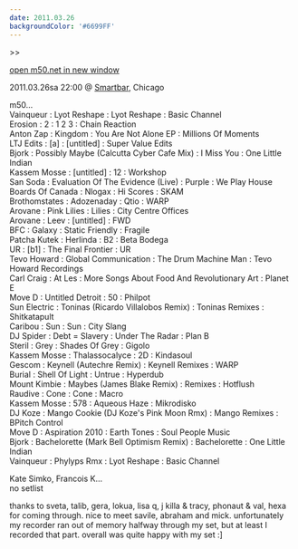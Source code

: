 ```yaml
---
date: 2011.03.26
backgroundColor: '#6699FF'
---
```


\>>

[open m50.net in new window  
](http://m50.net/)  

2011.03.26sa 22:00 @ [Smartbar](http://www.smartbarchicago.com/), Chicago  

m50...  
Vainqueur : Lyot Reshape : Lyot Reshape : Basic Channel  
Erosion : 2 : 1 2 3 : Chain Reaction  
Anton Zap : Kingdom : You Are Not Alone EP : Millions Of Moments  
LTJ Edits : \[a\] : \[untitled\] : Super Value Edits  
Bjork : Possibly Maybe (Calcutta Cyber Cafe Mix) : I Miss You : One Little Indian  
Kassem Mosse : \[untitled\] : 12 : Workshop  
San Soda : Evaluation Of The Evidence (Live) : Purple : We Play House  
Boards Of Canada : Nlogax : Hi Scores : SKAM  
Brothomstates : Adozenaday : Qtio : WARP  
Arovane : Pink Lilies : Lilies : City Centre Offices  
Arovane : Leev : \[untitled\] : FWD  
BFC : Galaxy : Static Friendly : Fragile  
Patcha Kutek : Herlinda : B2 : Beta Bodega  
UR : \[b1\] : The Final Frontier : UR  
Tevo Howard : Global Communication : The Drum Machine Man : Tevo Howard Recordings  
Carl Craig : At Les : More Songs About Food And Revolutionary Art : Planet E  
Move D : Untitled Detroit : 50 : Philpot  
Sun Electric : Toninas (Ricardo Villalobos Remix) : Toninas Remixes : Shitkatapult  
Caribou : Sun : Sun : City Slang  
DJ Spider : Debt = Slavery : Under The Radar : Plan B  
Steril : Grey : Shades Of Grey : Gigolo  
Kassem Mosse : Thalassocalyce : 2D : Kindasoul  
Gescom : Keynell (Autechre Remix) : Keynell Remixes : WARP  
Burial : Shell Of Light : Untrue : Hyperdub  
Mount Kimbie : Maybes (James Blake Remix) : Remixes : Hotflush  
Raudive : Cone : Cone : Macro  
Kassem Mosse : 578 : Aqueous Haze : Mikrodisko  
DJ Koze : Mango Cookie (DJ Koze's Pink Moon Rmx) : Mango Remixes : BPitch Control  
Move D : Aspiration 2010 : Earth Tones : Soul People Music  
Bjork : Bachelorette (Mark Bell Optimism Remix) : Bachelorette : One Little Indian  
Vainqueur : Phylyps Rmx : Lyot Reshape : Basic Channel  

Kate Simko, Francois K...  
no setlist  

thanks to sveta, talib, gera, lokua, lisa q, j killa & tracy, phonaut & val, hexa for coming through. nice to meet savile, abraham and mick. unfortunately my recorder ran out of memory halfway through my set, but at least I recorded that part. overall was quite happy with my set :\]